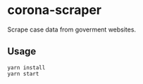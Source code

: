 # corona-scraper

Scrape case data from goverment websites.

## Usage

```
yarn install
yarn start
```
